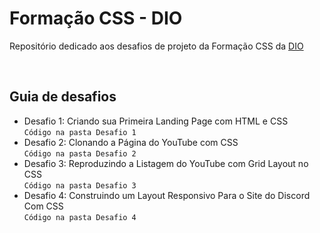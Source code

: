 # Formação CSS - DIO

Repositório dedicado aos desafios de projeto da Formação CSS da [DIO](https://www.dio.me)

<br>

## Guia de desafios

- Desafio 1: Criando sua Primeira Landing Page com HTML e CSS <br> `Código na pasta Desafio 1`
- Desafio 2: Clonando a Página do YouTube com CSS <br> `Código na pasta Desafio 2`
- Desafio 3: Reproduzindo a Listagem do YouTube com Grid Layout no CSS <br> `Código na pasta Desafio 3`
- Desafio 4: Construindo um Layout Responsivo Para o Site do Discord Com CSS <br> `Código na pasta Desafio 4`